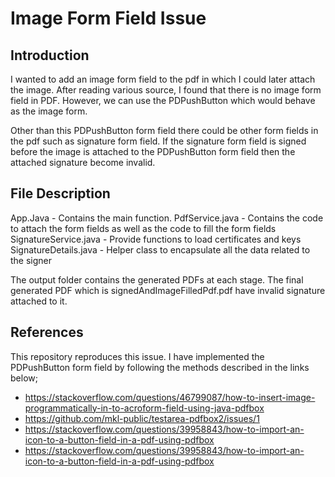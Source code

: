 # Image Form Field Issue

## Introduction
I wanted to add an image form field to the pdf in which I could later attach the image. After reading various source, I found that there is no image form field in PDF. However, we can use the PDPushButton which would behave as the image form. 

Other than this PDPushButton form field there could be other form fields in the pdf such as signature form field. If the signature form field is signed before the image is attached to the PDPushButton form field then the attached signature become invalid.

## File Description
App.Java                - Contains the main function.
PdfService.java         - Contains the code to attach the form fields as well as the code to fill the form fields
SignatureService.java   - Provide functions to load certificates and keys
SignatureDetails.java   - Helper class to encapsulate all the data related to the signer

The output folder contains the generated PDFs at each stage. The final generated PDF which is signedAndImageFilledPdf.pdf have invalid signature attached to it.

## References
This repository reproduces this issue. I have implemented the PDPushButton form field by following the methods described in the links below;
- https://stackoverflow.com/questions/46799087/how-to-insert-image-programmatically-in-to-acroform-field-using-java-pdfbox
- https://github.com/mkl-public/testarea-pdfbox2/issues/1
- https://stackoverflow.com/questions/39958843/how-to-import-an-icon-to-a-button-field-in-a-pdf-using-pdfbox
- https://stackoverflow.com/questions/39958843/how-to-import-an-icon-to-a-button-field-in-a-pdf-using-pdfbox

